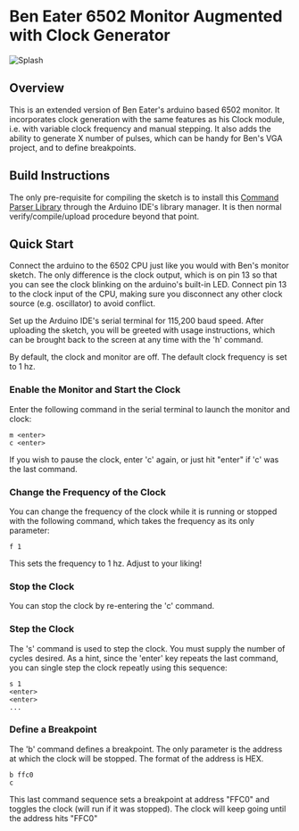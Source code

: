 # Ben Eater 6502 Monitor Augmented with Clock Generator

![Splash](https://github.com/The8BitEnthusiast/6502-monitor-clock/blob/main/images/overview.png?raw=true)

## Overview

This is an extended version of Ben Eater's arduino based 6502 monitor. It incorporates clock generation with the same features as his Clock module, i.e. with variable clock frequency and manual stepping. It also adds the ability to generate X number of pulses, which can be handy for Ben's VGA project, and to define breakpoints.

## Build Instructions

The only pre-requisite for compiling the sketch is to install this [Command Parser Library](https://www.arduinolibraries.info/libraries/command-parser) through the Arduino IDE's library manager. It is then normal verify/compile/upload procedure beyond that point.

## Quick Start

Connect the arduino to the 6502 CPU just like you would with Ben's monitor sketch. The only difference is the clock output, which is on pin 13 so that you can see the clock blinking on the arduino's built-in LED. Connect pin 13 to the clock input of the CPU, making sure you disconnect any other clock source (e.g. oscillator) to avoid conflict.

Set up the Arduino IDE's serial terminal for 115,200 baud speed. After uploading the sketch, you will be greeted with usage instructions, which can be brought back to the screen at any time with the 'h' command.

By default, the clock and monitor are off. The default clock frequency is set to 1 hz.

### Enable the Monitor and Start the Clock

Enter the following command in the serial terminal to launch the monitor and clock:

```
m <enter>
c <enter>
```

If you wish to pause the clock, enter 'c' again, or just hit "enter" if 'c' was the last command.

### Change the Frequency of the Clock

You can change the frequency of the clock while it is running or stopped with the following command, which takes the frequency as its only parameter:

```
f 1
```

This sets the frequency to 1 hz. Adjust to your liking!

### Stop the Clock

You can stop the clock by re-entering the 'c' command.

### Step the Clock

The 's' command is used to step the clock. You must supply the number of cycles desired. As a hint, since the 'enter' key repeats the last command, you can single step the clock repeatly using this sequence:

```
s 1
<enter>
<enter>
...
```

### Define a Breakpoint

The 'b' command defines a breakpoint. The only parameter is the address at which the clock will be stopped. The format of the address is HEX.

```
b ffc0
c
```

This last command sequence sets a breakpoint at address "FFC0" and toggles the clock (will run if it was stopped). The clock will keep going until the address hits "FFC0"


